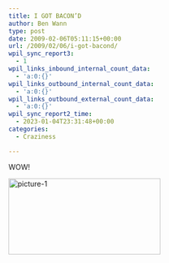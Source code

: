 ```yaml
---
title: I GOT BACON’D
author: Ben Wann
type: post
date: 2009-02-06T05:11:15+00:00
url: /2009/02/06/i-got-bacond/
wpil_sync_report3:
  - 1
wpil_links_inbound_internal_count_data:
  - 'a:0:{}'
wpil_links_outbound_internal_count_data:
  - 'a:0:{}'
wpil_links_outbound_external_count_data:
  - 'a:0:{}'
wpil_sync_report2_time:
  - 2023-01-04T23:31:48+00:00
categories:
  - Craziness

---
```

WOW!

<img decoding="async" loading="lazy" src="https://benwann.com/wp-content/uploads/2009/02/picture-1-299x150.png" alt="picture-1" title="picture-1" width="299" height="150" class="alignnone size-medium wp-image-219" />
